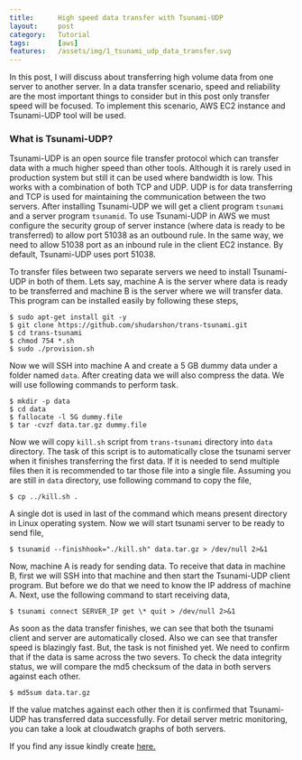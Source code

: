 ```yaml
---
title:      High speed data transfer with Tsunami-UDP
layout:     post
category:   Tutorial
tags: 	    [aws]
features:   /assets/img/1_tsunami_udp_data_transfer.svg
---
```


In this post, I will discuss about transferring high volume data from one server to another server. In a data transfer scenario, speed and reliability are the most important things to consider but in this post only transfer speed will be focused. To implement this scenario, AWS EC2 instance and Tsunami-UDP tool will be used.

<!--more-->

### What is Tsunami-UDP?

Tsunami-UDP is an open source file transfer protocol which can transfer data with a much higher speed than other tools. Although it is rarely used in production system but still it can be used where bandwidth is low. This works with a combination of both TCP and UDP. UDP is for data transferring and TCP is used for maintaining the communication between the two servers. After installing Tsunami-UDP we will get a client program `tsunami` and a server program `tsunamid`. To use Tsunami-UDP in AWS we must configure the security group of server instance (where data is ready to be transferred) to allow port 51038 as an outbound rule. In the same way, we need to allow 51038 port as an inbound rule in the client EC2 instance. By default, Tsunami-UDP uses port 51038.

To transfer files between two separate servers we need to install Tsunami-UDP in both of them. Lets say, machine A is the server where data is ready to be transferred and machine B is the server where we will transfer data. This program can be installed easily by following these steps,

```shell
$ sudo apt-get install git -y
$ git clone https://github.com/shudarshon/trans-tsunami.git
$ cd trans-tsunami  
$ chmod 754 *.sh
$ sudo ./provision.sh
```

Now we will SSH into machine A and create a 5 GB dummy data under a folder named `data`. After creating data we will also compress the data. We will use following commands to perform task.

```shell
$ mkdir -p data
$ cd data
$ fallocate -l 5G dummy.file
$ tar -cvzf data.tar.gz dummy.file
```

Now we will copy `kill.sh` script from `trans-tsunami` directory into `data` directory. The task of this script is to automatically close the tsunami server when it finishes transferring the first data. If it is needed to send multiple files then it is recommended to tar those file into a single file. Assuming you are still in `data` directory, use following command to copy the file,

```shell
$ cp ../kill.sh .
```
A single dot is used in last of the command which means present directory in Linux operating system. Now we will start tsunami server to be ready to send file,

```shell
$ tsunamid --finishhook="./kill.sh" data.tar.gz > /dev/null 2>&1
```

Now, machine A is ready for sending data. To receive that data in machine B, first we will SSH into that machine and then start the Tsunami-UDP client program. But before we do that we need to know the IP address of machine A. Next, use the following command to start receiving data,

```shell
$ tsunami connect SERVER_IP get \* quit > /dev/null 2>&1
```

As soon as the data transfer finishes, we can see that both the tsunami client and server are automatically closed. Also we can see that transfer speed is blazingly fast. But, the task is not finished yet. We need to confirm that if the data is same across the two severs. To check the data integrity status, we will compare the md5 checksum of the data in both servers against each other.

```shell
$ md5sum data.tar.gz
```

If the value matches against each other then it is confirmed that Tsunami-UDP has transferred data successfully. For detail server metric monitoring, you can take a look at cloudwatch graphs of both servers.

If you find any issue kindly create [here.](https://github.com/shudarshon/trans-tsunami)

